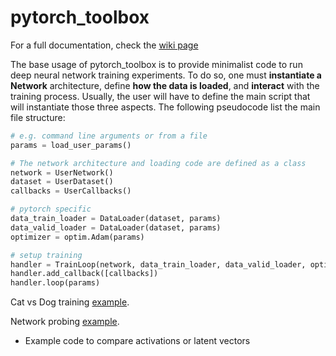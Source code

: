 # pytorch_toolbox

For a full documentation, check the [wiki page](https://github.com/MathGaron/pytorch_toolbox/wiki)

The base usage of pytorch_toolbox is to provide minimalist code to run deep neural network training experiments. To do so, one must **instantiate a Network** architecture, define **how the data is loaded**, and **interact** with the training process. Usually, the user will have to define the main script that will instantiate those three aspects.
The following pseudocode list the main file structure:
```python
# e.g. command line arguments or from a file
params = load_user_params()

# The network architecture and loading code are defined as a class
network = UserNetwork()
dataset = UserDataset()
callbacks = UserCallbacks()

# pytorch specific
data_train_loader = DataLoader(dataset, params)
data_valid_loader = DataLoader(dataset, params)
optimizer = optim.Adam(params)

# setup training
handler = TrainLoop(network, data_train_loader, data_valid_loader, optimizer, params)
handler.add_callback([callbacks])
handler.loop(params)
```

Cat vs Dog training [example](examples/classification).

Network probing [example](examples/probe).
-   Example code to compare activations or latent vectors
